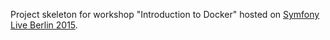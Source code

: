 Project skeleton for workshop "Introduction to Docker" hosted on [Symfony Live Berlin 2015](http://berlin2015.live.symfony.com/workshops/).


